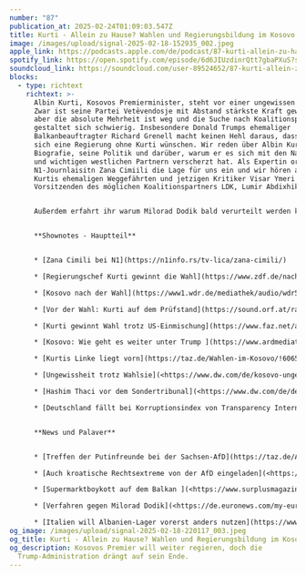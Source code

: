 ```yaml
---
number: "87"
publication_at: 2025-02-24T01:09:03.547Z
title: Kurti - Allein zu Hause? Wahlen und Regierungsbildung im Kosovo
image: /images/upload/signal-2025-02-18-152935_002.jpeg
apple_link: https://podcasts.apple.com/de/podcast/87-kurti-allein-zu-hause-wahlen-und-regierungsbildung/id1170436903?i=1000695379136
spotify_link: https://open.spotify.com/episode/6d6JIUzdinrQtt7gbaPXuS?si=4a73ce12ad76476b
soundcloud_link: https://soundcloud.com/user-89524652/87-kurti-allein-zu-hause-wahlen-und-regierungsbildung-im-kosovo
blocks:
  - type: richtext
    richtext: >-
      Albin Kurti, Kosovos Premierminister, steht vor einer ungewissen Zukunft.
      Zwar ist seine Partei Vetëvendosje mit Abstand stärkste Kraft geworden,
      aber die absolute Mehrheit ist weg und die Suche nach Koalitionspartnern
      gestaltet sich schwierig. Insbesondere Donald Trumps ehemaliger
      Balkanbeauftragter Richard Grenell macht keinen Hehl daraus, dass die USA
      sich eine Regierung ohne Kurti wünschen. Wir reden über Albin Kurtis
      Biografie, seine Politik und darüber, warum er es sich mit den Nachbarn
      und wichtigen westlichen Partnern verscherzt hat. Als Expertin ordnet die
      N1-Journlaisitn Zana Cimiili die Lage für uns ein und wir hören auch von
      Kurtis ehemaligen Weggefährten und jetzigen Kritiker Visar Ymeri und dem
      Vorsitzenden des möglichen Koalitionspartners LDK, Lumir Abdixhiku.


      Außerdem erfahrt ihr warum Milorad Dodik bald verurteilt werden könnte, Faschorocker Thompson für Musikpreise nominiert ist, in Zenica demonstriert wird und in Albanien erstmal keine Asylsuchenden aus Italien unterkommen.


      **Shownotes - Hauptteil** 


      * [Zana Cimili bei N1](https://n1info.rs/tv-lica/zana-cimili/)

      * [Regierungschef Kurti gewinnt die Wahl](https://www.zdf.de/nachrichten/politik/ausland/kosovo-kurti-gewinnt-wahl-100.html) (ZDF Heute)

      * [Kosovo nach der Wahl](https://www1.wdr.de/mediathek/audio/wdr5/wdr5-neugier-genuegt-das-feature/audio-kosovo-nach-der-wahl-100.html) (WDR 5 Feature) 

      * [Vor der Wahl: Kurti auf dem Prüfstand](https://sound.orf.at/radio/oe1/sendung/211067/vor-der-wahl-im-kosovo-kurti-auf-dem-prufstand) (Ö1)

      * [Kurti gewinnt Wahl trotz US-Einmischung](https://www.faz.net/aktuell/politik/ausland/kurti-gewinnt-wahl-im-kosovo-verliert-er-trotzdem-die-macht-110286756.html) (FAZ)

      * [Kosovo: Wie geht es weiter unter Trump ](https://www.ardmediathek.de/video/weltspiegel/kosovo-pulverfass-balkan-wie-geht-s-weiter-unter-trump/das-erste/Y3JpZDovL2Rhc2Vyc3RlLmRlL3dlbHRzcGllZ2VsL2Q4MTkzMzQ0LWRkODYtNDA0Mi04MzYzLTE1M2VkYWNlMjliNA)(Weltspiegel)

      * [Kurtis Linke liegt vorn](https://taz.de/Wahlen-im-Kosovo/!6065166/) (taz)

      * [Ungewissheit trotz Wahlsie](<https://www.dw.com/de/kosovo-ungewissheit-trotz-wahlsieg-f%C3%BCr-regierungspartei/a-71561689 >)g (DW)

      * [Hashim Thaci vor dem Sondertribunal](<https://www.dw.com/de/den-haag-warum-das-kosovo-sondertribunal-thaci-und-andere-ex-uck-f%C3%BChrer-anklagt/a-65185813 >) (DW)

      * [Deutschland fällt bei Korruptionsindex von Transparency International](<https://www.tagesschau.de/inland/transparency-korruption-index-100.html >) (tagesschau)


      **News und Palaver**


      * [Treffen der Putinfreunde bei der Sachsen-AfD](https://taz.de/AfD-Wahlkampf-in-Sachsen/!6071106/) (taz)

      * [Auch kroatische Rechtsextreme von der AfD eingeladen](<https://www.telegram.hr/politika-kriminal/kakva-ekipa-za-zavrsni-miting-njemackog-afd-a-specijalne-pozivnice-dobili-velimir-bujanec-i-zvijezda-srpske-desnice-milica-zavetnica/ >) (telegram.hr)

      * [Supermarktboykott auf dem Balkan ](<https://www.surplusmagazin.de/balkan-boykott-preise-supermarkt-inflation/ >)(Surplus Magazin)

      * [Verfahren gegen Milorad Dodik](<https://de.euronews.com/my-europe/2025/02/19/warum-die-integritat-bosniens-von-einem-gerichtsurteil-in-sarajevo-abhangen-konnte >) (euronews)

      * [Italien will Albanien-Lager vorerst anders nutzen](https://www.tagesschau.de/ausland/europa/italien-albanien-migration-100.html) (tagesschau)
og_image: /images/upload/signal-2025-02-18-220117_003.jpeg
og_title: Kurti - Allein zu Hause? Wahlen und Regierungsbildung im Kosovo
og_description: Kosovos Premier will weiter regieren, doch die
  Trump-Administration drängt auf sein Ende.
---
```

